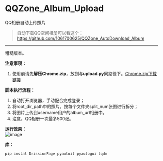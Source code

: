 # QQZone_Album_Upload
QQ相册自动上传照片

> 自动下载QQ空间相册可以看这个：https://github.com/1061700625/QQZone_AutoDownload_Album

---

粗糙版本。


**注意事项：**     
1. 使用前请先**解压Chrome.zip**，放到与**upload.py**同路径下。[Chrome.zip下载链接](https://raw.githubusercontent.com/1061700625/QQZone_AutoDownload_Album/master/Chrome.rar)

**脚本执行流程：**    
1. 自动打开浏览器，手动配合完成登录；
2. 将root_dir_path中的照片，按每个文件夹split_num张图进行拆分；
3. 将图片上传到username用户的album_url相册中。
4. 注意，QQ相册一次最多500张。    

**运行效果：**    
![image](https://user-images.githubusercontent.com/31002981/216118293-92600877-4ec5-4a84-b0da-569b87c68f1b.png)

**库：**
```bash
pip instal DrissionPage pyautoit pyautogui tqdm
```

